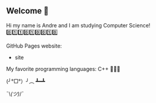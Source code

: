 ## Welcome 👦
Hi my name is Andre and I am studying Computer Science! 0️⃣1️⃣1️⃣0️⃣1️⃣0️⃣0️⃣1️⃣0️⃣

GitHub Pages website:
  - site

My favorite programming languages:
C++ 👨🏻‍💻

(╯°□°）╯︵ ┻━┻

¯\\_(ツ)_/¯









